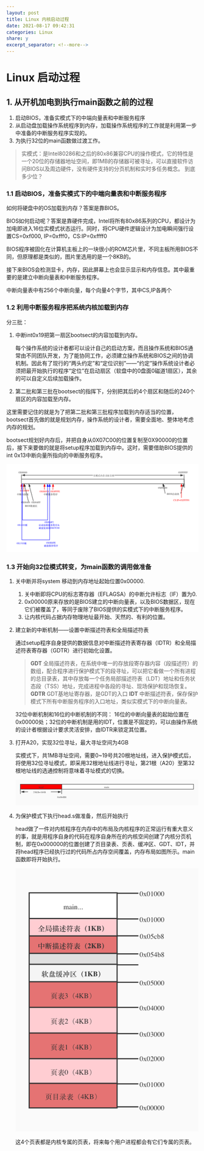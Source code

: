 ```yaml
---
layout: post
title: Linux 内核启动过程
date: 2021-08-17 09:42:31
categories: Linux
share: y
excerpt_separator: <!--more-->
---
```



<!--more-->

# Linux 启动过程

## 1. 从开机加电到执行main函数之前的过程

1. 启动BIOS，准备实模式下的中端向量表和中断服务程序
2.  从启动盘加载操作系统程序到内存，加载操作系统程序的工作就是利用第一步中准备的中断服务程序实现的。
3.  为执行32位的main函数做过渡工作。

> 实模式：是Intel80286和之后的80x86兼容CPU的操作模式，它的特性是一个20位的存储器地址空间，即1MB的存储器可被寻址，可以直接软件访问BIOS以及周边硬件，没有硬件支持的分页机制和实时多任务概念。
> 到底多少位？

### 1.1 启动BIOS，准备实模式下的中端向量表和中断服务程序

如何将硬盘中的OS加载到内存？答案是靠BIOS。

BIOS如何启动呢？答案是靠硬件完成，Intel将所有80x86系列的CPU，都设计为加电即进入16位实模式状态运行。同时，将CPU硬件逻辑设计为加电瞬间强行设置CS=0xf000, IP=0xfff0，CS:IP=0xffff0

BIOS程序被固化在计算机主板上的一块很小的ROM芯片里，不同主板所用BIOS不同，但原理都是类似的，图片里选用的是一个8KB的。

接下来BIOS会检测显卡，内存，因此屏幕上也会显示显示和内存信息。其中最重要的是建立中断向量表和中断服务程序。

中断向量表中有256个中断向量，每个向量4个字节，其中CS,IP各两个

### 1.2 利用中断服务程序把系统内核加载到内存

分三批：

1. 中断int0x19把第一扇区bootsect的内容加载到内存。

	每个操作系统的设计者都可以设计自己的启动方案，而且操作系统和BIOS通常由不同团队开发，为了能协同工作，必须建立操作系统和BIOS之间的协调机制。因此有了现行的“两头约定”和“定位识别”——“约定”操作系统设计者必须把最开始执行的程序“定位”在启动扇区（软盘中的0盘面0磁道1扇区），其余的可以自定义后续加载操作。
2. 第二批和第三批在bootsect的指挥下，分别把其后的4个扇区和随后的240个扇区的内容加载至内存。

这里需要记住的就是为了把第二批和第三批程序加载到内存适当的位置，bootsect首先做的就是规划内存，操作系统的设计者，需要全面地、整体地考虑内存的规划。

bootsect规划好内存后，并把自身从0X07C00的位置复制至0X90000的位置后，接下来要做的就是将setup程序加载到内存中。这时，需要借助BIOS提供的int 0x13中断向量所指向的中断服务程序。

![](../images/内核BIOS.png)
	
### 1.3 开始向32位模式转变，为main函数的调用做准备

1. 关中断并将system 移动到内存地址起始位置0x00000.
	1. 关中断即将CPU的标志寄存器（EFLAGSA）的中断允许标志（IF）置为0.
	2. 0x00000原来存放的是BIOS建立的中断向量表，以及BIOS数据区，现在它们被覆盖了，等同于废除了BIOS提供的实模式下的中断服务程序。
	3. 让内核代码占据内存物理地址最开始、天然的、有利的位置。

2. 建立新的中断机制——设置中断描述符表和全局描述符表

	通过setup程序自身提供的数据信息对中断描述符表寄存器（IDTR）和全局描述符表寄存器（GDTR）进行初始化设置。
	
	> **GDT** 全局描述符表，在系统中唯一的存放段寄存器内容（段描述符）的数组，配合程序进行保护模式下的段寻址，可以把它看做一个所有进程的总目录表，其中存放每一个任务局部描述符表（LDT）地址和任务状态段（TSS）地址，完成进程中各段的寻址、现场保护和现场恢复。
	>**GDTR** GDT基地址寄存器，是GDT的入口
	>**IDT** 中断描述符表，保存保护模式下所有中断服务程序的入口地址，类似实模式下的中断向量表。
	
	32位中断机制和16位的中断机制的不同： 16位的中断向量表的起始位置在0x00000处；32位的中断机制是用的IDT，位置是不固定的，可以由操作系统的设计者根据设计要求灵活安排，由IDTR来锁定其位置。
	
3. 打开A20，实现32位寻址，最大寻址空间为4GB

	实模式下，共1MB寻址空间，需要0~19号共20根地址线，进入保护模式后，将使用32位寻址模式，即采用32根地址线进行寻址，第21根（A20）至第32根地址线的选通控制将意味着寻址模式的切换。
	
	![](../images/内核head程序.jpg)
	
4. 为保护模式下执行head.s做准备，然后开始执行

	head做了一件对内核程序在内存中的布局及内核程序的正常运行有重大意义的事，就是用程序自身的代码在程序自身所在的内核空间创建了内核分页机制，即在0x000000的位置创建了页目录表、页表、缓冲区、GDT、IDT，并将head程序已经执行过的代码所占内存空间覆盖，内存布局如图所示。main函数即将开始执行。
	
	![](../images/内核分页.jpg)
	
	这4个页表都是内核专属的页表，将来每个用户进程都会有它们专属的页表。
	
	
	
	



